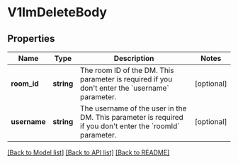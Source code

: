 # V1ImDeleteBody

## Properties
Name | Type | Description | Notes
------------ | ------------- | ------------- | -------------
**room_id** | **string** | The room ID of the DM. This parameter is required if you don&#x27;t enter the &#x60;username&#x60; parameter. | [optional] 
**username** | **string** | The username of the user in the DM. This parameter is required if you don&#x27;t enter the &#x60;roomId&#x60; parameter. | [optional] 

[[Back to Model list]](../../README.md#documentation-for-models) [[Back to API list]](../../README.md#documentation-for-api-endpoints) [[Back to README]](../../README.md)

